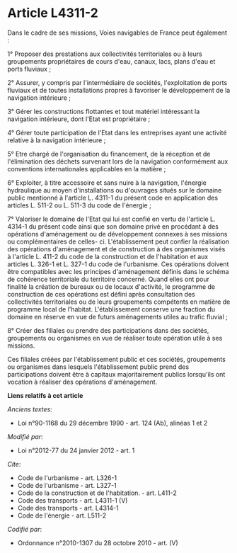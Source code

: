 # Article L4311-2

Dans le cadre de ses missions, Voies navigables de France peut également : 

1° Proposer des prestations aux collectivités territoriales ou à leurs groupements propriétaires de cours d'eau, canaux,
lacs, plans d'eau et ports fluviaux ; 

2° Assurer, y compris par l'intermédiaire de sociétés, l'exploitation de ports fluviaux et de toutes installations propres à
favoriser le développement de la navigation intérieure ; 

3° Gérer les constructions flottantes et tout matériel intéressant la navigation intérieure, dont l'Etat est propriétaire ; 

4° Gérer toute participation de l'Etat dans les entreprises ayant une activité relative à la navigation intérieure ; 

5° Etre chargé de l'organisation du financement, de la réception et de l'élimination des déchets survenant lors de la
navigation conformément aux conventions internationales applicables en la matière ; 

6° Exploiter, à titre accessoire et sans nuire à la navigation, l'énergie hydraulique au moyen d'installations ou d'ouvrages
situés sur le domaine public mentionné à l'article L. 4311-1 du présent code en application des articles L. 511-2 ou L. 511-3
du code de l'énergie ; 

7° Valoriser le domaine de l'Etat qui lui est confié en vertu de l'article L. 4314-1 du présent code ainsi que son domaine
privé en procédant à des opérations d'aménagement ou de développement connexes à ses missions ou complémentaires de celles-
ci. L'établissement peut confier la réalisation des opérations d'aménagement et de construction à des organismes visés à
l'article L. 411-2 du code de la construction et de l'habitation et aux articles L. 326-1 et L. 327-1 du code de l'urbanisme.
Ces opérations doivent être compatibles avec les principes d'aménagement définis dans le schéma de cohérence territoriale du
territoire concerné. Quand elles ont pour finalité la création de bureaux ou de locaux d'activité, le programme de
construction de ces opérations est défini après consultation des collectivités territoriales ou de leurs groupements
compétents en matière de programme local de l'habitat. L'établissement conserve une fraction du domaine en réserve en vue de
futurs aménagements utiles au trafic fluvial ; 

8° Créer des filiales ou prendre des participations dans des sociétés, groupements ou organismes en vue de réaliser toute
opération utile à ses missions. 

Ces filiales créées par l'établissement public et ces sociétés, groupements ou organismes dans lesquels l'établissement
public prend des participations doivent être à capitaux majoritairement publics lorsqu'ils ont vocation à réaliser des
opérations d'aménagement.

**Liens relatifs à cet article**

_Anciens textes_:

  - Loi n°90-1168 du 29 décembre 1990 - art. 124 (Ab), alinéas 1 et 2

_Modifié par_:

  - Loi n°2012-77 du 24 janvier 2012 - art. 1

_Cite_:

  - Code de l'urbanisme - art. L326-1
  - Code de l'urbanisme - art. L327-1
  - Code de la construction et de l'habitation. - art. L411-2
  - Code des transports - art. L4311-1 (V)
  - Code des transports - art. L4314-1
  - Code de l'énergie - art. L511-2

_Codifié par_:

  - Ordonnance n°2010-1307 du 28 octobre 2010 - art. (V)
